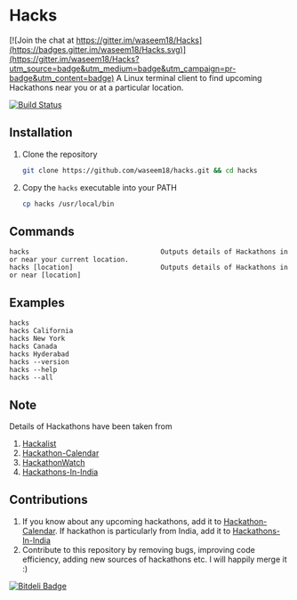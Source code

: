Hacks
============

[![Join the chat at https://gitter.im/waseem18/Hacks](https://badges.gitter.im/waseem18/Hacks.svg)](https://gitter.im/waseem18/Hacks?utm_source=badge&utm_medium=badge&utm_campaign=pr-badge&utm_content=badge)
A Linux terminal client to find upcoming Hackathons near you or at a particular location.

[![Build Status](https://travis-ci.org/tibyte/Hacks.svg?branch=master)](https://travis-ci.org/tibyte/Hacks)

Installation
--------------
1. Clone the repository
    ```sh
    git clone https://github.com/waseem18/hacks.git && cd hacks
    ```

2. Copy the `hacks` executable into your PATH
    ```sh
    cp hacks /usr/local/bin
    ```

Commands
--------
```
hacks                                 Outputs details of Hackathons in or near your current location.
hacks [location]                      Outputs details of Hackathons in or near [location]
```
Examples
--------
```
hacks
hacks California
hacks New York
hacks Canada
hacks Hyderabad
hacks --version
hacks --help
hacks --all
```

Note
--------
Details of Hackathons have been taken from

1. [Hackalist](http://www.hackalist.org)
2. [Hackathon-Calendar](https://github.com/japacible/Hackathon-Calendar)
3. [HackathonWatch](http://www.hackathonwatch.com)
4. [Hackathons-In-India](https://github.com/waseem18/Hackathons-In-India)



Contributions
---------------
1. If you know about any upcoming hackathons, add it to [Hackathon-Calendar](https://github.com/japacible/Hackathon-Calendar). If hackathon is particularly from India, add it to [Hackathons-In-India](https://github.com/waseem18/Hackathons-In-India)
2. Contribute to this repository by removing bugs, improving code efficiency, adding new sources of hackathons etc. I will happily merge it :)


[![Bitdeli Badge](https://d2weczhvl823v0.cloudfront.net/waseem18/hacks/trend.png)](https://bitdeli.com/free "Bitdeli Badge")
